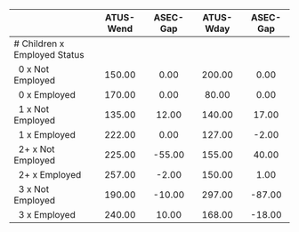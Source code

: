 
|                      |    ATUS-Wend |     ASEC-Gap |    ATUS-Wday |     ASEC-Gap |
| -------------------- | :----------: | :----------: | :----------: | :----------: |
| # Children x Employed Status |              |              |              |              |
| &nbsp;&nbsp;0 x Not Employed |       150.00 |         0.00 |       200.00 |         0.00 |
| &nbsp;&nbsp;0 x Employed |       170.00 |         0.00 |        80.00 |         0.00 |
| &nbsp;&nbsp;1 x Not Employed |       135.00 |        12.00 |       140.00 |        17.00 |
| &nbsp;&nbsp;1 x Employed |       222.00 |         0.00 |       127.00 |        -2.00 |
| &nbsp;&nbsp;2+ x Not Employed |       225.00 |       -55.00 |       155.00 |        40.00 |
| &nbsp;&nbsp;2+ x Employed |       257.00 |        -2.00 |       150.00 |         1.00 |
| &nbsp;&nbsp;3 x Not Employed |       190.00 |       -10.00 |       297.00 |       -87.00 |
| &nbsp;&nbsp;3 x Employed |       240.00 |        10.00 |       168.00 |       -18.00 |


